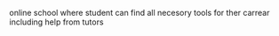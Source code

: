 online school where student can find all necesory tools for ther carrear including help from tutors 

